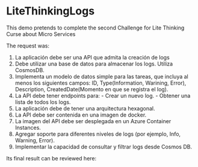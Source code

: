 # LiteThinkingLogs

This demo pretends to complete the second Challenge for Lite Thinking Curse about Micro Services

The request was:
1. La aplicación debe ser una API que admita la creación de logs
2. Debe utilizar una base de datos para almacenar los logs. Utiliza CosmosDB.
3. Implementa un modelo de datos simple para las tareas, que incluya al menos los siguientes campos: ID, Type(Information, Warining, Error), Description, CreatedDate(Momento en que se registra el log).
4. La API debe tener endpoints para: - Crear un nuevo log. - Obtener una lista de todos los logs.
5. La aplicación debe de tener una arquitectura hexagonal.
6. La API debe ser contenida en una imagen de docker.
7. La imagen del API debe ser desplegada en un Azure Container Instances.
8. Agregar soporte para diferentes niveles de logs (por ejemplo, Info, Warning, Error).
9. Implementar la capacidad de consultar y filtrar logs desde Cosmos DB.

Its final result can be reviewed here: